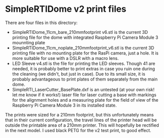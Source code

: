 # SimpleRTIDome v2 print files

There are four files in this directory:
- 	SimpleRTIDome_11cm_bare_210mmfootprint v6.stl is the current 3D printing file for the dome with integrated Raspberry Pi Camera Module 3 mounnting plate
-   SimpleRTIDome_11cm_noplate_210mmfootprint_v6.stl is the current 3D printing file with no mounting plate for the RasPi camera, just a hole. It is more suitable for use with a DSLR with a macro lens.
-   LED Sleeve v4.stl is the file for printing the LED sleeves. Though 41 are needed, it is probably better to print extras in case you ruin one during the cleaning (we didn't, but just in case). Due to its small size, it is probably advantageous to print plates of them separately from the main dome.
-   SimpleRTI_LaserCutter_BasePlate.dxf is an untested (at your own risk! let me know if it works!) laser file for laser cutting a base with markings for the alignment holes and a measuring plate for the field of view of the Raspberry Pi Camera Module 3 in its installed state.

The prints were sized for a 210mm footprint, but this unfortunately means that in their current configuration, the travel lines of the printer head will be outside the printable area of a 210mm printer. This will hopefully be rectified in the next model. I used black PETG for the v2 test print, to good effect.

